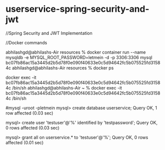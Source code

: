 # userservice-spring-security-and-jwt
//Spring Security and JWT Implementation

//Docker commands

abhilashgd@abhilashs-Air resources % docker container run --name mysqldb -e MYSQL_ROOT_PASSWORD=letmein -d -p 3306:3306 mysql
bc07fb86ac15a3445d2b5d78f0e090f40633e0c5d94642fc5b075525fd31584c abhilashgd@abhilashs-Air resources % docker ps

docker exec -it bc07fb86ac15a3445d2b5d78f0e090f40633e0c5d94642fc5b075525fd31584c /bin/sh abhilashgd@abhilashs-Air ~ % docker exec -it bc07fb86ac15a3445d2b5d78f0e090f40633e0c5d94642fc5b075525fd31584c /bin/sh

#mysql -uroot -pletmein
mysql> create database userservice; Query OK, 1 row affected (0.03 sec)

mysql> create user 'testuser'@'%' identified by 'testpassword'; Query OK, 0 rows affected (0.03 sec)

mysql> grant all on userservice.* to 'testuser'@'%'; Query OK, 0 rows affected (0.01 sec)
